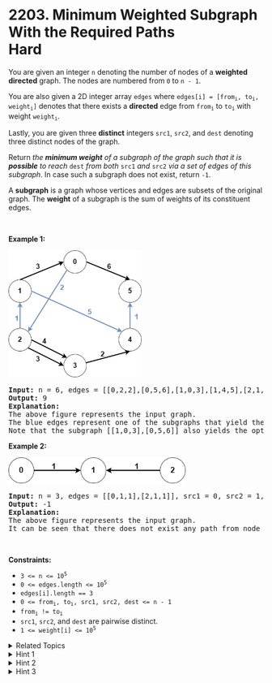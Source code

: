 
# 2203. Minimum Weighted Subgraph With the Required Paths<br> Hard

<p>You are given an integer <code>n</code> denoting the number of nodes of a <strong>weighted directed</strong> graph. The nodes are numbered from <code>0</code> to <code>n - 1</code>.</p>

<p>You are also given a 2D integer array <code>edges</code> where <code>edges[i] = [from<sub>i</sub>, to<sub>i</sub>, weight<sub>i</sub>]</code> denotes that there exists a <strong>directed</strong> edge from <code>from<sub>i</sub></code> to <code>to<sub>i</sub></code> with weight <code>weight<sub>i</sub></code>.</p>

<p>Lastly, you are given three <strong>distinct</strong> integers <code>src1</code>, <code>src2</code>, and <code>dest</code> denoting three distinct nodes of the graph.</p>

<p>Return <em>the <strong>minimum weight</strong> of a subgraph of the graph such that it is <strong>possible</strong> to reach</em> <code>dest</code> <em>from both</em> <code>src1</code> <em>and</em> <code>src2</code> <em>via a set of edges of this subgraph</em>. In case such a subgraph does not exist, return <code>-1</code>.</p>

<p>A <strong>subgraph</strong> is a graph whose vertices and edges are subsets of the original graph. The <strong>weight</strong> of a subgraph is the sum of weights of its constituent edges.</p>

<p>&nbsp;</p>
<p><strong>Example 1:</strong></p>
<img alt="" src="./assets/image1.png" style="width: 263px; height: 250px;" />
<pre>
<strong>Input:</strong> n = 6, edges = [[0,2,2],[0,5,6],[1,0,3],[1,4,5],[2,1,1],[2,3,3],[2,3,4],[3,4,2],[4,5,1]], src1 = 0, src2 = 1, dest = 5
<strong>Output:</strong> 9
<strong>Explanation:</strong>
The above figure represents the input graph.
The blue edges represent one of the subgraphs that yield the optimal answer.
Note that the subgraph [[1,0,3],[0,5,6]] also yields the optimal answer. It is not possible to get a subgraph with less weight satisfying all the constraints.
</pre>

<p><strong>Example 2:</strong></p>
<img alt="" src="./assets/image2.png" style="width: 350px; height: 51px;" />
<pre>
<strong>Input:</strong> n = 3, edges = [[0,1,1],[2,1,1]], src1 = 0, src2 = 1, dest = 2
<strong>Output:</strong> -1
<strong>Explanation:</strong>
The above figure represents the input graph.
It can be seen that there does not exist any path from node 1 to node 2, hence there are no subgraphs satisfying all the constraints.
</pre>

<p>&nbsp;</p>
<p><strong>Constraints:</strong></p>

<ul>
	<li><code>3 &lt;= n &lt;= 10<sup>5</sup></code></li>
	<li><code>0 &lt;= edges.length &lt;= 10<sup>5</sup></code></li>
	<li><code>edges[i].length == 3</code></li>
	<li><code>0 &lt;= from<sub>i</sub>, to<sub>i</sub>, src1, src2, dest &lt;= n - 1</code></li>
	<li><code>from<sub>i</sub> != to<sub>i</sub></code></li>
	<li><code>src1</code>, <code>src2</code>, and <code>dest</code> are pairwise distinct.</li>
	<li><code>1 &lt;= weight[i] &lt;= 10<sup>5</sup></code></li>
</ul>


<details>

<summary> Related Topics </summary>

-	`Graph`
-	`Dijkstra`

</details>


<details>
<summary> Hint 1 </summary>
Consider what the paths from src1 to dest and src2 to dest would look like in the optimal solution.
</details>

<details>
<summary> Hint 2 </summary>
It can be shown that in an optimal solution, the two paths from src1 and src2 will coincide at one node, and the remaining part to dest will be the same for both paths. Now consider how to find the node where the paths will coincide.
</details>

<details>
<summary> Hint 3 </summary>
How can algorithms for finding the shortest path between two nodes help us?
</details>